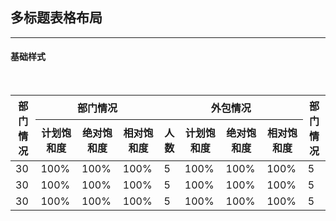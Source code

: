 ##  多标题表格布局

---

####  基础样式

<br>

<div class="multiple-table">
    <table>  
        <thead>    
            <tr>      
                <th scope="col" rowspan="2">部门情况</th>      
                <th scope="col" colspan="3"><div>部门情况</div></th>      
                <th scope="col" colspan="4"><div>外包情况</div></th>
                <th scope="col" rowspan="2">部门情况</th>     
            </tr>    
            <tr>      
                <th scope="col">计划饱和度</th>      
                <th scope="col">绝对饱和度</th>      
                <th scope="col">相对饱和度</th>      
                <th scope="col">人数</th>      
                <th scope="col">计划饱和度</th>      
                <th scope="col">绝对饱和度</th>      
                <th scope="col">相对饱和度</th> 
            </tr>  
        </thead>  
        <tbody>    
            <tr>      
                <td>30</td>      
                <td>100%</td>      
                <td>100%</td>      
                <td>100%</td>      
                <td>5</td>      
                <td>100%</td>      
                <td>100%</td>      
                <td>100%</td> 
                <td>5</td>    
            </tr>    
            <tr> 
                <td>30</td>      
                <td>100%</td>      
                <td>100%</td>      
                <td>100%</td>      
                <td>5</td>      
                <td>100%</td>      
                <td>100%</td>      
                <td>100%</td> 
                <td>5</td>    
            </tr>    
            <tr>      
                <td>30</td>      
                <td>100%</td>      
                <td>100%</td>      
                <td>100%</td>      
                <td>5</td>      
                <td>100%</td>      
                <td>100%</td>      
                <td>100%</td> 
                <td>5</td>    
            </tr> 
        </tbody>
    </table>
</div>